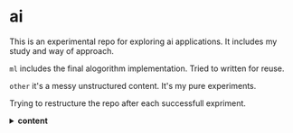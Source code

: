 # ai
This is an experimental repo for exploring ai applications. It includes my study and way of approach.

`ml` includes the final alogorithm implementation. Tried to written for reuse.

`other` it's a messy unstructured content. It's my pure experiments.

Trying to restructure the repo after each successfull expriment.

 <details>
  <summary><b>content</b></summary>
        ml/<a href="https://github.com/jassim-jasmin/ai/blob/master/ml/classification/text/sentiment_analysis/ReadMe.md">sentiment analysis</a>
        <br>
        ml/<a href="https://github.com/jassim-jasmin/ai/tree/master/ml/ner/crf">named entity recognition</a>
        </br>
        other/<a href="https://github.com/jassim-jasmin/ai/blob/master/other/learn/some_maths/conditional_probability.py">conditinal probability</a>
</details>
